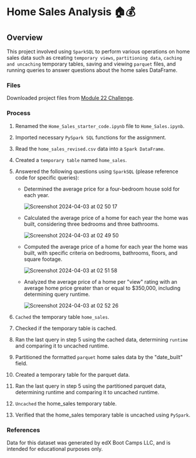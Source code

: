 # Home Sales Analysis 🏠💰


## Overview

This project involved using `SparkSQL` to perform various operations on home sales data such as creating `temporary views`, `partitioning data`, `caching and uncaching` temporary tables, saving and viewing `parquet` files, and running queries to answer questions about the home sales DataFrame.


### Files

Downloaded project files from [Module 22 Challenge](https://static.bc-edx.com/data/dl-1-2/m22/lms/starter/Starter_Code.zip).


### Process

1. Renamed the `Home_Sales_starter_code.ipynb` file to `Home_Sales.ipynb`.
2. Imported necessary `PySpark SQL` functions for the assignment.
3. Read the `home_sales_revised.csv` data into a `Spark DataFrame`.
4. Created a `temporary table` named `home_sales`.
5. Answered the following questions using `SparkSQL` (please reference code for specific queries):
    - Determined the average price for a four-bedroom house sold for each year.
      
      ![Screenshot 2024-04-03 at 02 50 17](https://github.com/imnana18/Home_Sales/assets/147445115/e197a008-ac41-4bd1-be6c-86d499d16432)

    - Calculated the average price of a home for each year the home was built, considering three bedrooms and three bathrooms.

      ![Screenshot 2024-04-03 at 02 49 50](https://github.com/imnana18/Home_Sales/assets/147445115/fb74bb7a-fd67-4a20-abc8-0c1ee605a3ba)
      
    - Computed the average price of a home for each year the home was built, with specific criteria on bedrooms, bathrooms, floors, and square footage.
      
      ![Screenshot 2024-04-03 at 02 51 58](https://github.com/imnana18/Home_Sales/assets/147445115/ead35ed0-4da3-4d1a-8e40-19bc1ea0ec89)

    - Analyzed the average price of a home per "view" rating with an average home price greater than or equal to $350,000, including determining query runtime.

      ![Screenshot 2024-04-03 at 02 52 26](https://github.com/imnana18/Home_Sales/assets/147445115/d27da781-01e7-4d28-95e6-67acb1dff50d)

6. `Cached` the temporary table `home_sales`.
7. Checked if the temporary table is cached.
8. Ran the last query in step 5 using the cached data, determining `runtime` and comparing it to uncached runtime.
9. Partitioned the formatted `parquet` home sales data by the "date_built" field.
10. Created a temporary table for the parquet data.
11. Ran the last query in step 5 using the partitioned parquet data, determining runtime and comparing it to uncached runtime.
12. `Uncached` the home_sales temporary table.
13. Verified that the home_sales temporary table is uncached using `PySpark`.


### References

Data for this dataset was generated by edX Boot Camps LLC, and is intended for educational purposes only.
 

